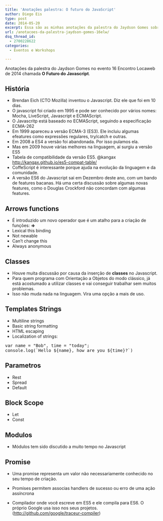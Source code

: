 ```yaml
---
title: 'Anotações palestra: O futuro do JavaScript'
author: Diego Eis
type: post
date: 2014-05-20
excerpt: Essa são as minhas anotações da palestra do Jaydson Gomes sobre as principais mudanças da próxima versão do Javascript.
url: /anotacoes-da-palestra-jaydson-gomes-16elw/
dsq_thread_id:
  - 2700228622
categories:
  - Eventos e Workshops

---
```

Anotações da palestra do Jaydson Gomes no evento 16 Encontro Locaweb de 2014 chamada **O Futuro do Javascript**.

## História

  * Brendan Eich (CTO Mozilla) inventou o Javascript. Diz ele que foi em 10 dias.
  * O javascript foi criado em 1995 e pode ser conhecido por vários nomes: Mocha, LiveScript, Javascript e ECMAScript.
  * O Javascritp está baseado no ECMAScript, seguindo a especificação ECMA-262
  * Em 1999 apareceu a versão ECMA-3 (ES3). Ele incluiu algumas efeatures como expressões regulares, try/catch e outras.
  * Em 2008 a ES4 a versão foi abandonada. Por isso pulamos ela.
  * Mas em 2009 houve várias melhores na linguagem, aí surgiu a versão ES5
  * Tabela de compatibilidade da versão ES5. @kangax http://kangax.github.io/es5-compat-table/
  * CoffeScript é interessante porque ajuda na evolução da linguagem e da comunidade.
  * A versão ES6 do Javascript sai em Dezembro deste ano, com um bando de features bacanas. Há uma certa discussão sobre algumas novas features, como o Douglas Crockford não concordam com algumas features.

## Arrows functions

  * É introduzido um novo operador que é um atalho para a criação de funções: **=>**
  * Lexical this binding
  * Not newable
  * Can&#8217;t change this
  * Always anonymous

## Classes

  * Houve muita discussão por causa da inserção de **classes** no Javascript.
  * Para quem programa com Orientação a Objetos do modo clássico, já está acostumado a utilizar classes e vai conseguir trabalhar sem muitos problemas.
  * Isso não muda nada na linguagem. Vira uma opção a mais de uso.

## Templates Strings

  * Multiline strings
  * Basic string formatting
  * HTML escaping
  * Localization of strings:

<pre class="lang-javascript">var name = "Bob", time = "today";
console.log(`Hello ${name}, how are you ${time}?`)</pre>

## Parametros

  * Rest
  * Spread
  * Default

## Block Scope

  * Let
  * Const

## Modulos

  * Módulos tem sido discutido a muito tempo no Javascript

## Promise

  * Uma promise representa um valor não necessariamente conhecido no seu tempo de criação.
  * Promises permitem associas handlers de sucesso ou erro de uma ação assíncrona

  * Compilador onde você escreve em ES5 e ele compila para ES6. O próprio Google usa isso nos seus projetos. (<http://github.com/google/traceur-compiler>)